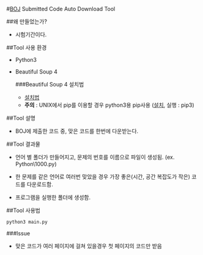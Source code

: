 #[BOJ](https://www.acmicpc.net/) Submitted Code Auto Download Tool

##왜 만들었는가?

- 시험기간이다.

##Tool 사용 환경

- Python3
- Beautiful Soup 4

	###Beautiful Soup 4 설치법
	
	- [설치법](https://www.acmicpc.net/blog/view/16)
	- <B>주의</B> : UNIX에서 pip를 이용할 경우 python3용 pip사용 ([설치](http://stackoverflow.com/questions/6587507/how-to-install-pip-with-python-3), 실행 : pip3) 

##Tool 설명
    
- BOJ에 제출한 코드 중, 맞은 코드를 한번에 다운받는다.

##Tool 결과물

- 언어 별 폴더가 만들어지고, 문제의 번호를 이름으로 파일이 생성됨. (ex. Python\1000.py)
    
- 한 문제를 같은 언어로 여러번 맞았을 경우 가장 좋은(시간, 공간 복잡도가 작은) 코드를 다운로드함.
    
- 프로그램을 실행한 폴더에 생성함.

##Tool 사용법

	python3 main.py
	
###Issue

- 맞은 코드가 여러 페이지에 걸쳐 있을경우 첫 페이지의 코드만 받음